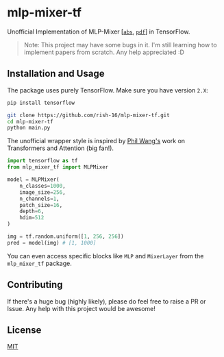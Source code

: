 # mlp-mixer-tf

Unofficial Implementation of MLP-Mixer [[`abs`](https://arxiv.org/abs/2105.01601), [`pdf`](https://arxiv.org/pdf/2105.01601.pdf)] in TensorFlow.

> Note: This project may have some bugs in it. I'm still learning how to implement papers from scratch. Any help appreciated :D

## Installation and Usage

The package uses purely TensorFlow. Make sure you have version `2.X`:

```bash
pip install tensorflow
```

```bash
git clone https://github.com/rish-16/mlp-mixer-tf.git
cd mlp-mixer-tf
python main.py
```

The unofficial wrapper style is inspired by [Phil Wang's](https://github.com/lucidrains) work on Transformers and Attention (big fan!).

```python
import tensorflow as tf
from mlp_mixer_tf import MLPMixer

model = MLPMixer(
    n_classes=1000,
    image_size=256,
    n_channels=1,
    patch_size=16,
    depth=6,
    hdim=512
)

img = tf.random.uniform([1, 256, 256])
pred = model(img) # [1, 1000]
```

You can even access specific blocks like `MLP` and `MixerLayer` from the `mlp_mixer_tf` package.

## Contributing

If there's a huge bug (highly likely), please do feel free to raise a PR or Issue. Any help with this project would be awesome!

## License

[MIT](https://github.com/rish-16/mlp-mixer-tf/blob/main/LICENSE)